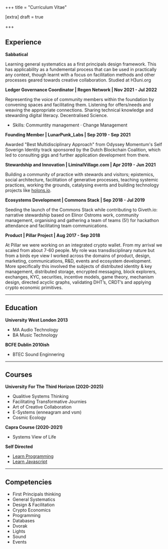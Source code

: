 +++
title = "Curriculum Vitae"

[extra]
draft = true

+++
## Experience

**Sabbatical**

Learning general systematics as a first principals design framework. This has applicability as a fundemental process that can be used in practically any context, though learnt with a focus on facilitation methods and other processes geared towards creative collaboration. Studied at H3uni.org

**Ledger Governance Coordinator | Regen Network | Nov 2021 - Jul 2022**

Representing the voice of community members within the foundation by convening spaces and facilitating them. Listening for offers/needs and weaving the appropriate connections. Sharing technical knowledge and stewarding digital literacy. Decentralised Science.
- Skills: Communtity management · Change Management

**Founding Member | LunarPunk_Labs | Sep 2019 - Sep 2021** 

Awarded "Best Multidisciplinary Approach" from Odyssey Momentum's Self Soverign Identity track sponsored by the Dutch Blockchain Coalition, which led to consulting gigs and further application development from there.

**Stewardship and Innovation | LiminalVillage.com | Apr 2019 - Jun 2021**

Building a community of practice with stewards and visitors; epistemics, social architecture, facilitation of generative processes, teaching systemic practices, working the grounds, catalysing events and building technology projects like [holons.io](https://www.holons.io/).

**Ecosystems Development | Commons Stack | Sep 2018 - Jul 2019**

Seeding the launch of the Commons Stack while contributing to Giveth.io: narrative stewardship based on Elinor Ostroms work, community management, organising and gathering a team of teams (5!) for hackathon attendance and facilitating team communications.

**Product | Pillar Project | Aug 2017 - Sep 2018**

At Pillar we were working on an integrated crypto wallet. From my arrival we scaled from about 7-60 people. My role was transdisciplinary nature but from a birds eye view I worked across the domains of product, design, marketing, communications, R&D, events and ecosystem development. More specifically this involved the subjects of distributed identity & key management, distributed storage, encrypted messaging, block explorers, exchanges, KYC, securities, incentive models, game theory, mechanism design, directed acyclic graphs, validating DHT’s, CRDT’s and applying crypto economic primitives.

---

## Education
**University West London 2013**
- MA Audio Technology
- BA Music Technology

**BCFE Dublin 2010ish**
- BTEC Sound Enginnering

---

## Courses
**University For The Third Horizon (2020-2025)**
- Qualitive Systems Thinking
- Facilitating Transformative Journies
- Art of Creative Collaboration
- E-Systems (enneagram and vsm)
- Cosmic Ecology

**Capra Course (2020-2021)**
- Systems View of Life 

**Self Directed**
- [Learn Programming](https://learnprogramming.online/)
- [Learn Javascript](https://learnjavascript.online/)

---

## Competencies
- First Principals thinking
- General Systematics
- Design & Facilitation
- Crypto Economics
- Programming
- Databases
- Dvorak
- Lights
- Sound
- Events




